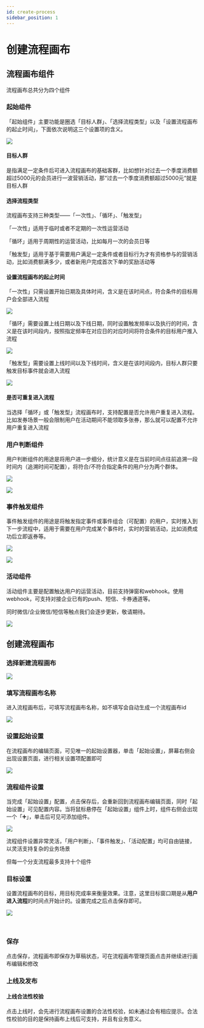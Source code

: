 ```yaml
---
id: create-process
sidebar_position: 1
---
```


# 创建流程画布

## 流程画布组件[](#1-liu-cheng-hua-bu-zu-jian)

流程画布总共分为四个组件

### 起始组件[](#1-1-qi-shi-zu-jian)

「起始组件」主要功能是圈选「目标人群」、「选择流程类型」以及「设置流程画布的起止时间」，下面依次说明这三个设置项的含义。

![](https://3953104361-files.gitbook.io/~/files/v0/b/gitbook-legacy-files/o/assets%2F-M2qbZInaXgdm8kkNosp%2F-MLNY7v2EjD4tcURr-iK%2F-MLWrfl8STaFEhmVArrI%2Fimage.png?alt=media&token=c4158059-69fb-4ebf-be3d-c60185abf343)


#### 目标人群[](#1-1-1-mu-biao-ren-qun)

是指满足一定条件后可进入流程画布的基础客群，比如想针对过去一个季度消费额超过5000元的会员进行一波营销活动，那“过去一个季度消费额超过5000元“就是目标人群


#### 选择流程类型[](#1-1-2-xuan-ze-liu-cheng-lei-xing)

流程画布支持三种类型——「一次性」、「循环」、「触发型」

「一次性」适用于临时或者不定期的一次性运营活动

「循环」适用于周期性的运营活动，比如每月一次的会员日等

「触发型」适用于基于需要用户满足一定条件或者目标行为才有资格参与的营销活动，比如消费额满多少，或者新用户完成首次下单的奖励活动等


#### 设置流程画布的起止时间[](#1-1-3-she-zhi-liu-cheng-hua-bu-de-qi-zhi-shi-jian)

「一次性」只需设置开始日期及具体时间，含义是在该时间点，符合条件的目标用户会全部进入流程

![](https://3953104361-files.gitbook.io/~/files/v0/b/gitbook-legacy-files/o/assets%2F-M2qbZInaXgdm8kkNosp%2F-MLNY7v2EjD4tcURr-iK%2F-MLWxzasELJSWvzmX4VE%2Fimage.png?alt=media&token=dd0a2d27-c6da-489c-bc28-9ffdde2de16e)

「循环」需要设置上线日期以及下线日期，同时设置触发频率以及执行的时间，含义是在该时间段内，按照指定频率在对应日的对应时间将符合条件的目标用户推入流程

![](https://3953104361-files.gitbook.io/~/files/v0/b/gitbook-legacy-files/o/assets%2F-M2qbZInaXgdm8kkNosp%2F-MLNY7v2EjD4tcURr-iK%2F-MLWy4R-_mupwfiy2T1J%2Fimage.png?alt=media&token=d90f7b59-fce4-4c13-b779-79ba9795c428)

「触发型」需要设置上线时间以及下线时间，含义是在该时间段内，目标人群只要触发目标事件就会进入流程

![](https://3953104361-files.gitbook.io/~/files/v0/b/gitbook-legacy-files/o/assets%2F-M2qbZInaXgdm8kkNosp%2F-MLNY7v2EjD4tcURr-iK%2F-MLWywkhJnDSAUe53--6%2Fimage.png?alt=media&token=d3f70453-bf06-4d57-b846-6eae3fc1fffe)


#### 是否可重复进入流程[](#1-1-4-shi-fou-ke-zhong-fu-jin-ru-liu-cheng)

当选择「循环」或「触发型」流程画布时，支持配置是否允许用户重复进入流程。比如发券场景一般会限制用户在活动期间不能领取多张券，那么就可以配置不允许用户重复进入流程


### 用户判断组件[](#12-yong-hu-pan-duan-zu-jian)

用户判断组件的用途是将用户进一步细分，统计意义是在当前时间点往前追溯一段时间内（追溯时间可配置），将符合/不符合指定条件的用户分为两个群体。

![](https://3953104361-files.gitbook.io/~/files/v0/b/gitbook-legacy-files/o/assets%2F-M2qbZInaXgdm8kkNosp%2F-MLWz-hCf5KHGM40rvhL%2F-MLX-cqx_GO9xpAlWqmV%2Fimage.png?alt=media&token=3bc94769-2c4b-4330-9e5c-a47253bc03b5)

![](https://3953104361-files.gitbook.io/~/files/v0/b/gitbook-legacy-files/o/assets%2F-M2qbZInaXgdm8kkNosp%2F-MLWz-hCf5KHGM40rvhL%2F-MLX-kVR-83XTAJ9eKCL%2Fimage.png?alt=media&token=87627eee-e486-41d3-8ad5-2935c455d1cf)


### 事件触发组件[](#13-shi-jian-chu-fa-zu-jian)

事件触发组件的用途是将触发指定事件或事件组合（可配置）的用户，实时推入到下一步流程中，适用于需要在用户完成某个事件时，实时的营销活动，比如消费成功后立即返券等。

![](https://3953104361-files.gitbook.io/~/files/v0/b/gitbook-legacy-files/o/assets%2F-M2qbZInaXgdm8kkNosp%2F-MLWz-hCf5KHGM40rvhL%2F-MLX0mUpYaivMQMQTyOK%2Fimage.png?alt=media&token=a43dcdea-5f16-466e-847c-be79dbfb86ee)

![](https://3953104361-files.gitbook.io/~/files/v0/b/gitbook-legacy-files/o/assets%2F-M2qbZInaXgdm8kkNosp%2F-MLWz-hCf5KHGM40rvhL%2F-MLX0stTKJ-1yaR8BQcV%2Fimage.png?alt=media&token=e5b59a4e-5f17-45cb-b00f-d8e2a7601473)


### 活动组件[](#14-huo-dong-zu-jian)

活动组件主要是配置触达用户的运营活动，目前支持弹窗和webhook。使用webhook，可支持对接企业已有的push、短信、卡券通道等。

同时微信/企业微信/短信等触点我们会逐步更新，敬请期待。

![](https://3953104361-files.gitbook.io/~/files/v0/b/gitbook-legacy-files/o/assets%2F-M2qbZInaXgdm8kkNosp%2F-MLWz-hCf5KHGM40rvhL%2F-MLX1UAFKR7UD5m8loUp%2Fimage.png?alt=media&token=77f610de-189e-4381-aa80-083952eefb9e)


## 创建流程画布[](#2-chuang-jian-liu-cheng-hua-bu)

### 选择新建流程画布[](#21-xuan-ze-xin-jian-liu-cheng-hua-bu)

![](https://3953104361-files.gitbook.io/~/files/v0/b/gitbook-legacy-files/o/assets%2F-M2qbZInaXgdm8kkNosp%2F-MLX3B-jDtXdvacgOqsg%2F-MLX3D-Ox5nGi_jkAkXu%2Fimage.png?alt=media&token=e8d5e9ab-6f29-4a8d-ac83-f2fe38913ac6)


### 填写流程画布名称[](#22-tian-xie-liu-cheng-hua-bu-ming-cheng)

进入流程画布后，可填写流程画布名称，如不填写会自动生成一个流程画布id

![](https://3953104361-files.gitbook.io/~/files/v0/b/gitbook-legacy-files/o/assets%2F-M2qbZInaXgdm8kkNosp%2F-MLX3B-jDtXdvacgOqsg%2F-MLX3aF_B_gXZQgWLZQ9%2Fimage.png?alt=media&token=0e9d3294-0720-4073-9522-afe40302f04a)


### 设置起始设置[](#23-she-zhi-qi-shi-she-zhi)

在流程画布的编辑页面，可见唯一的起始设置器，单击「起始设置」，屏幕右侧会出现设置页面，进行相关设置项配置即可

![](https://3953104361-files.gitbook.io/~/files/v0/b/gitbook-legacy-files/o/assets%2F-M2qbZInaXgdm8kkNosp%2F-MLX3B-jDtXdvacgOqsg%2F-MLX45tPJ5DhVgyHuxqT%2Fimage.png?alt=media&token=113da037-51c5-48ce-873d-85dff6f88c71)


### 流程组件设置[](#24-liu-cheng-zu-jian-she-zhi)

当完成「起始设置」配置，点击保存后，会重新回到流程画布编辑页面，同时「起始设置」可见配置内容。当将鼠标悬停在「起始设置」组件上时，组件右侧会出现一个「➕」，单击后可见可添加组件。

![](https://3953104361-files.gitbook.io/~/files/v0/b/gitbook-legacy-files/o/assets%2F-M2qbZInaXgdm8kkNosp%2F-MLX3B-jDtXdvacgOqsg%2F-MLX4r5mljdVBNUE87fe%2Fimage.png?alt=media&token=0f5703c7-6b4c-43e2-bd8c-00df29d48c09)

流程组件设置非常灵活，「用户判断」、「事件触发」、「活动配置」均可自由链接，以灵活支持复杂的业务场景

但每一个分支流程最多支持十个组件


### 目标设置[](#25-mu-biao-she-zhi)

设置流程画布的目标，用目标完成率来衡量效果。注意，这里目标窗口期是从**用户进入流程**的时间点开始计的。设置完成之后点击保存即可。

![](https://3953104361-files.gitbook.io/~/files/v0/b/gitbook-legacy-files/o/assets%2F-M2qbZInaXgdm8kkNosp%2F-MLX5T-Lu9zKAQHwbN3j%2F-MLX6P6FQfDBy5-oNEd4%2Fimage.png?alt=media&token=5e6c1055-3959-4264-b64a-9218b7be7558)

​
### 保存[](#26-bao-cun)

点击保存，流程画布即保存为草稿状态，可在流程画布管理页面点击并继续进行画布编辑和修改


### 上线及发布[](#27-shang-xian-ji-fa-bu)

#### 上线合法性校验[](#2-7-1-shang-xian-he-fa-xing-xiao-yan)

点击上线时，会先进行流程画布设置的合法性校验，如未通过会有相应提示。合法性校验的目的是保持画布上线后可支持，并且有业务意义。
